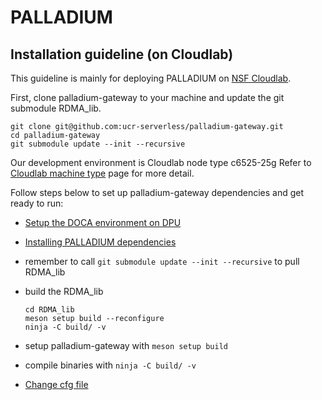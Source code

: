 # PALLADIUM

## Installation guideline (on Cloudlab) ##

This guideline is mainly for deploying PALLADIUM on [NSF Cloudlab](https://www.cloudlab.us/). 


First, clone palladium-gateway to your machine and update the git submodule RDMA\_lib.
```
git clone git@github.com:ucr-serverless/palladium-gateway.git
cd palladium-gateway
git submodule update --init --recursive
```


Our development environment is Cloudlab node type c6525-25g
Refer to [Cloudlab machine type](https://docs.cloudlab.us/hardware.html) page for more detail.


Follow steps below to set up palladium-gateway dependencies and get ready to run:

- [Setup the DOCA environment on DPU](https://docs.nvidia.com/doca/sdk/nvidia+doca+installation+guide+for+linux/index.html)
- [Installing PALLADIUM dependencies](/docs/install-dependencies.md)
- remember to call `git submodule update --init --recursive` to pull RDMA\_lib
- build the RDMA_lib
    ```
    cd RDMA_lib
    meson setup build --reconfigure
    ninja -C build/ -v
    ```
- setup palladium-gateway with `meson setup build`

- compile binaries with `ninja -C build/ -v`

- [Change cfg file](/docs/change-cfg-file.md)




